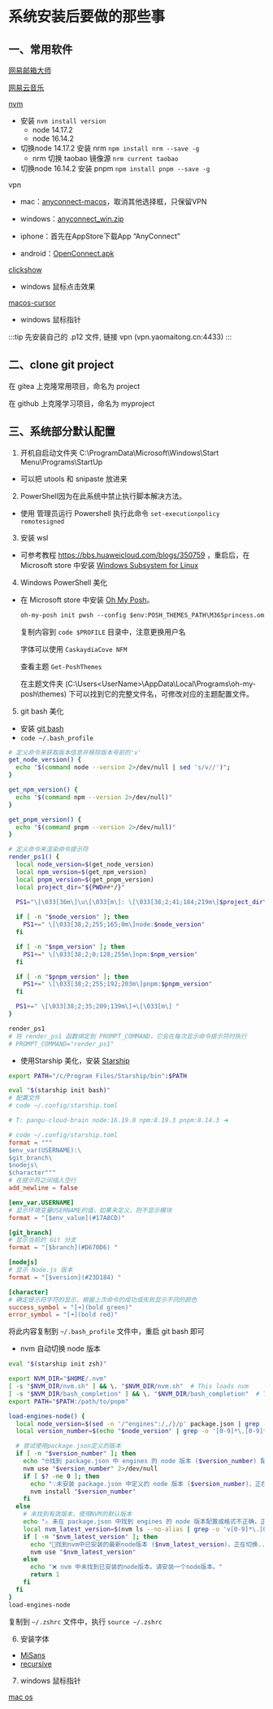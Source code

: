 # 系统安装后要做的那些事

## 一、常用软件

[网易邮箱大师](https://dashi.163.com/)

[网易云音乐](https://music.163.com/#/download)

[nvm](https://github.com/nvm-sh/nvm?tab=readme-ov-file#installing-and-updating)
- 安装 `nvm install version`
    - node 14.17.2
    - node 16.14.2
- 切换node 14.17.2 安装 nrm `npm install nrm --save -g`
    - nrm 切换 taobao 镜像源 `nrm current taobao`
- 切换node 16.14.2 安装 pnpm `npm install pnpm --save -g`

vpn
- mac：[anyconnect-macos](https://cdnfile.yaomaitong.cn/vpn/anyconnect-macos-4.9.04053.dmg)，取消其他选择框，只保留VPN

- windows：[anyconnect_win.zip](https://cdnfile.yaomaitong.cn/vpn/anyconnect_win.zip)

- iphone：首先在AppStore下载App “AnyConnect”
- android：[OpenConnect.apk](https://cdnfile.yaomaitong.cn/vpn/OpenConnect-1.15-1152.apk)

[clickshow](https://github.com/cuiliang/ClickShow/releases/tag/1.4.1)
- windows 鼠标点击效果

[macos-cursor](https://zhutix.com/ico/macos-cursor-21/)

- windows 鼠标指针



:::tip 
先安装自己的 .p12 文件, 链接 vpn (vpn.yaomaitong.cn:4433)
:::


## 二、clone git project

在 gitea 上克隆常用项目，命名为 project

在 github 上克隆学习项目，命名为 myproject


## 三、系统部分默认配置

1. 开机自启动文件夹 C:\ProgramData\Microsoft\Windows\Start Menu\Programs\StartUp
- 可以把 utools 和 snipaste 放进来
2. PowerShell因为在此系统中禁止执行脚本解决方法。
- 使用 管理员运行  Powershell 执行此命令 `set-executionpolicy remotesigned`
3. 安装 wsl 
- 可参考教程 https://bbs.huaweicloud.com/blogs/350759 ，重启后，在 Microsoft store 中安装 [Windows Subsystem for Linux](https://apps.microsoft.com/store/detail/windows-subsystem-for-linux/9P9TQF7MRM4R)

4. Windows PowerShell 美化
- 在 Microsoft store 中安装 [Oh My Posh](https://ohmyposh.dev/)。
    ```txt
    oh-my-posh init pwsh --config $env:POSH_THEMES_PATH\M365princess.omp.json | Invoke-Expression
    ```
    复制内容到 `code $PROFILE` 目录中，注意更换用户名
    
    字体可以使用 `CaskaydiaCove NFM`

    查看主题 `Get-PoshThemes`
    
    在主题文件夹 (C:\Users\<UserName>\AppData\Local\Programs\oh-my-posh\themes) 下可以找到它的完整文件名，可修改对应的主题配置文件。

5. git bash 美化

- 安装 [git bash](https://git-scm.com/downloads)
- `code ~/.bash_profile`

```bash
# 定义命令来获取版本信息并移除版本号前的'v'
get_node_version() {
  echo "$(command node --version 2>/dev/null | sed 's/v//')";
}

get_npm_version() {
  echo "$(command npm --version 2>/dev/null)"
}

get_pnpm_version() {
  echo "$(command pnpm --version 2>/dev/null)"
}

# 定义命令来渲染命令提示符
render_ps1() {
  local node_version=$(get_node_version)
  local npm_version=$(get_npm_version)
  local pnpm_version=$(get_pnpm_version)
  local project_dir="${PWD##*/}"

  PS1="\[\033[36m\]\u\[\033[m\]: \[\033[38;2;41;184;219m\]$project_dir\[\033[m\]"
  
  if [ -n "$node_version" ]; then
    PS1+=" \[\033[38;2;255;165;0m\]node:$node_version"
  fi

  if [ -n "$npm_version" ]; then
    PS1+=" \[\033[38;2;0;128;255m\]npm:$npm_version"
  fi

  if [ -n "$pnpm_version" ]; then
    PS1+=" \[\033[38;2;255;192;203m\]pnpm:$pnpm_version"
  fi

  PS1+=" \[\033[38;2;35;209;139m\]➜\[\033[m\] "
}

render_ps1
# 将 render_ps1 函数绑定到 PROMPT_COMMAND，它会在每次显示命令提示符时执行
# PROMPT_COMMAND="render_ps1"
```

- 使用Starship 美化，安装 [Starship](https://starship.rs/)
```bash
export PATH="/c/Program Files/Starship/bin":$PATH

eval "$(starship init bash)"
# 配置文件
# code ~/.config/starship.toml

# T: pangu-cloud-brain node:16.19.0 npm:8.19.3 pnpm:8.14.3 ➜ 
```
```toml
# code ~/.config/starship.toml
format = """
$env_var(USERNAME):\
$git_branch\
$nodejs\
$character"""
# 在提示符之间插入空行
add_newline = false

[env_var.USERNAME]
# 显示环境变量USERNAME的值，如果未定义，则不显示模块
format = "[$env_value](#17A8CD)"

[git_branch]
# 显示当前的 Git 分支
format = "[$branch](#D670D6) "

[nodejs]
# 显示 Node.js 版本
format = "[$version](#23D184) "

[character]
# 确定提示符字符的显示，根据上次命令的成功或失败显示不同的颜色
success_symbol = "[➜](bold green)"
error_symbol = "[➜](bold red)"
```

将此内容复制到 `~/.bash_profile` 文件中，重启 git bash 即可

- nvm 自动切换 node 版本
```bash
eval "$(starship init zsh)"

export NVM_DIR="$HOME/.nvm"
[ -s "$NVM_DIR/nvm.sh" ] && \. "$NVM_DIR/nvm.sh"  # This loads nvm
[ -s "$NVM_DIR/bash_completion" ] && \. "$NVM_DIR/bash_completion"  # This loads nvm bash_completion
export PATH="$PATH:/path/to/pnpm"

load-engines-node() {
  local node_version=$(sed -n '/"engines":/,/}/p' package.json | grep -o '"node":\s*"[^"]*"' | cut -d '"' -f 4)
  local version_number=$(echo "$node_version" | grep -o '[0-9]*\.[0-9]*\.[0-9]*' | head -n1)

  # 尝试使用package.json定义的版本
  if [ -n "$version_number" ]; then
    echo "🤓找到 package.json 中 engines 的 node 版本 ($version_number) 配置，正在尝试切换 node 版本..."
    nvm use "$version_number" 2>/dev/null
    if [ $? -ne 0 ]; then
      echo "💡未安装 package.json 中定义的 node 版本 ($version_number)，正在尝试安装..."
      nvm install "$version_number"
    fi
  else
    # 未找到有效版本，使用NVM的默认版本
    echo "⚠️ 未在 package.json 中找到 engines 的 node 版本配置或格式不正确，正在尝试切换到 nvm 中的最新版本..."
    local nvm_latest_version=$(nvm ls --no-alias | grep -o 'v[0-9]*\.[0-9]*\.[0-9]*' | tail -n1)
    if [ -n "$nvm_latest_version" ]; then
      echo "🚀找到nvm中已安装的最新node版本 ($nvm_latest_version)，正在切换..."
      nvm use "$nvm_latest_version"
    else
      echo "❌ nvm 中未找到已安装的node版本。请安装一个node版本。"
      return 1
    fi
  fi
}
load-engines-node
```
复制到 `~/.zshrc` 文件中，执行 `source ~/.zshrc`


6. 安装字体

- [MiSans](https://web.vip.miui.com/page/info/mio/mio/detail?postId=33935854)
- [recursive](https://github.com/arrowtype/recursive)

7. windows 鼠标指针

[mac os](https://zhutix.com/ico/macos-cursor-21/)
